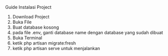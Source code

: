 Guide Instalasi Project

1. Download Project
2. Buka File
3. Buat database kosong
4. pada file .env, ganti database name dengan database yang sudah dibuat
5. Buka Terminal
6. ketik php artisan migrate:fresh
7. ketik php artisan serve untuk menjalankan
